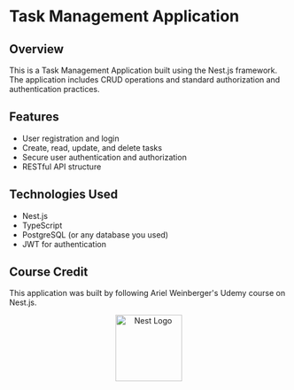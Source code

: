 # Task Management Application

## Overview

This is a Task Management Application built using the Nest.js framework.
The application includes CRUD operations and standard authorization and authentication practices.

## Features

- User registration and login
- Create, read, update, and delete tasks
- Secure user authentication and authorization
- RESTful API structure

## Technologies Used

- Nest.js
- TypeScript
- PostgreSQL (or any database you used)
- JWT for authentication

## Course Credit

This application was built by following Ariel Weinberger's Udemy course on Nest.js.

<p align="center">
  <a href="http://nestjs.com/" target="blank"><img src="https://nestjs.com/img/logo-small.svg" width="120" alt="Nest Logo" /></a>
</p>

[circleci-image]: https://img.shields.io/circleci/build/github/nestjs/nest/master?token=abc123def456
